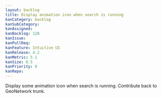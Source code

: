 ```yaml
---
layout: backlog
title: Display animation icon when search is running
kanCategory: backlog
kanSubCategory:
kanAssigned:
kanBacklog: 128
kanIssue:
kanPullReq:
kanFeature: Intuitive UI
kanRelease: 4.2
kanMetric: 5.1
kanSize: 0.5
kanPriority: 8
kanRepo:
---
```

Display some animation icon when search is running. Contribute back to GeoNetwork trunk.
